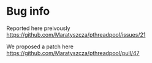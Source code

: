 # Bug info

Reported here preivously https://github.com/Maratyszcza/pthreadpool/issues/21

We proposed a patch here https://github.com/Maratyszcza/pthreadpool/pull/47
